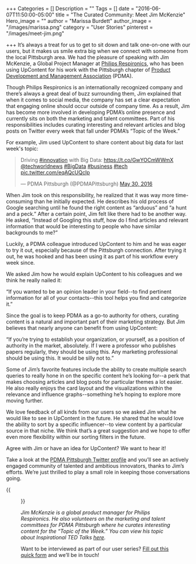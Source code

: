 +++
Categories = []
Description = ""
Tags = []
date = "2016-06-07T11:50:00-05:00"
title = "The Curated Community: Meet Jim McKenzie"
Hero_image = ""
author = "Marissa Burdett"
author_image = "/images/marissa.png"
category = "User Stories"
pinterest = "/images/meet-jim.png"

+++
It’s always a treat for us to get to sit down and talk one-on-one with our users, but it makes us smile extra big when we connect with someone from the local Pittsburgh area. We had the pleasure of speaking with Jim McKenzie, a Global Project Manager at [Philips Respironics](http://www.respironics.com/), who has been using UpContent for his work with the Pittsburgh chapter of [Product Development and Management Association](http://www.pdma.org/pittsburgh) (PDMA).

Though Philips Respironics is an internationally recognized company and there’s always a great deal of buzz surrounding them, Jim explained that when it comes to social media, the company has set a clear expectation that engaging online should occur outside of company time. As a result, Jim has become more involved in developing PDMA’s online presence and currently sits on both the marketing and talent committees. Part of his responsibilities includes curating interesting and relevant articles and blog posts on Twitter every week that fall under PDMA’s “Topic of the Week.”

For example, Jim used UpContent to share content about big data for last week's topic:

<blockquote class="twitter-tweet" data-lang="en"><p lang="en" dir="ltr">Driving <a href="https://twitter.com/hashtag/innovation?src=hash">#innovation</a> with Big Data: <a href="https://t.co/GwYOCmWWmX">https://t.co/GwYOCmWWmX</a> <a href="https://twitter.com/techworldnews">@techworldnews</a> <a href="https://twitter.com/hashtag/BigData?src=hash">#BigData</a> <a href="https://twitter.com/hashtag/business?src=hash">#business</a> <a href="https://twitter.com/hashtag/tech?src=hash">#tech</a> <a href="https://t.co/eqAQcUQcIp">pic.twitter.com/eqAQcUQcIp</a></p>&mdash; PDMA Pittsburgh (@PDMAPittsburgh) <a href="https://twitter.com/PDMAPittsburgh/status/737344961532841984">May 30, 2016</a></blockquote>
<script async src="//platform.twitter.com/widgets.js" charset="utf-8"></script>

When Jim took on this responsibility, he realized that it was way more time-consuming than he initially expected. He describes his old process of Google searching until he found the right content as “arduous” and “a hunt and a peck.” After a certain point, Jim felt like there had to be another way. He asked, “Instead of Googling this stuff, how do I find articles and relevant information that would be interesting to people who have similar backgrounds to me?”

Luckily, a PDMA colleague introduced UpContent to him and he was eager to try it out, especially because of the Pittsburgh connection. After trying it out, he was hooked and has been using it as part of his workflow every week since.

We asked Jim how he would explain UpContent to his colleagues and we think he really nailed it:

“If you wanted to be an opinion leader in your field--to find pertinent information for all of your contacts--this tool helps you find and categorize it.”

Since the goal is to keep PDMA as a go-to authority for others, curating content is a natural and important part of their marketing strategy. But Jim believes that nearly anyone can benefit from using UpContent:

“If you’re trying to establish your organization, or yourself, as a position of authority in the market, absolutely. If I were a professor who publishes papers regularly, they should be using this. Any marketing professional should be using this. It would be silly not to.”

Some of Jim’s favorite features include the ability to create multiple search queries to really hone in on the specific content he’s looking for--a perk that makes choosing articles and blog posts for particular themes a lot easier. He also really enjoys the card layout and the visualizations within the relevance and influence graphs--something he’s hoping to explore more moving further.

We love feedback of all kinds from our users so we asked Jim what he would like to see in UpContent in the future. He shared that he would love the ability to sort by a specific influencer--to view content by a particular source in that niche. We think that’s a great suggestion and we hope to offer even more flexibility within our sorting filters in the future.

Agree with Jim or have an idea for UpContent? We want to hear it!

Take a look at the [PDMA Pittsburgh Twitter profile](https://twitter.com/PDMAPittsburgh) and you’ll see an actively engaged community of talented and ambitious innovators, thanks to Jim’s efforts. We’re just thrilled to play a small role in keeping those conversations going.

{{<figure src="/images/jim-mck.png" title="" alt="Meet Jim" caption-top="false">}}

*Jim McKenzie is a global product manager for Philips Respironics. He also volunteers on the marketing and talent committees for PDMA Pittsburgh where he curates interesting content for the “Topic of the Week.” You can view his topic about Inspirational TED Talks [here](https://my.upcontent.com/tools/suggestions/b481a176-ab3d-43aa-b58e-6f58f605e0d0/inspect/add488da-a90b-40b5-a443-3138adbafc02?filter=news&time=1&sort=relevance#add488da-a90b-40b5-a443-3138adbafc02).*

Want to be interviewed as part of our user series? [Fill out this quick form](https://upcontent.typeform.com/to/GZ1W6t) and we’ll be in touch!
